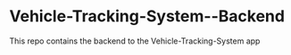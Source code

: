 # Vehicle-Tracking-System--Backend

This repo contains the backend to the Vehicle-Tracking-System app
